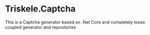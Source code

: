 # Triskele.Captcha
This is a Captcha generator based on .Net Core and completely loose coupled generator and repositories
